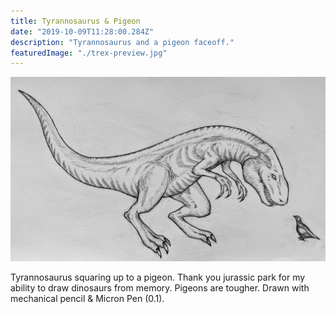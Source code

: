 ```yaml
---
title: Tyrannosaurus & Pigeon
date: "2019-10-09T11:28:00.284Z"
description: "Tyrannosaurus and a pigeon faceoff."
featuredImage: "./trex-preview.jpg"
---
```


![Tyrannosaurus](./trex.jpg)

Tyrannosaurus squaring up to a pigeon. Thank you jurassic park for my ability to draw dinosaurs from memory. Pigeons are tougher. Drawn with mechanical pencil & Micron Pen (0.1).
